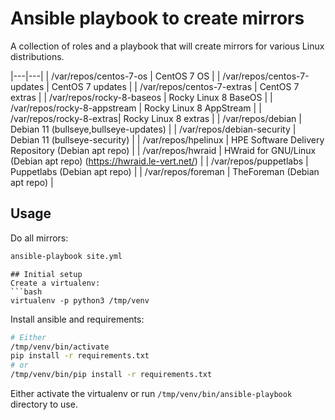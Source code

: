 # Ansible playbook to create mirrors
A collection of roles and a playbook that will create mirrors for various Linux distributions.

|---|---|
| /var/repos/centos-7-os | CentOS 7 OS |
| /var/repos/centos-7-updates | CentOS 7 updates |
| /var/repos/centos-7-extras | CentOS 7 extras |
| /var/repos/rocky-8-baseos | Rocky Linux 8 BaseOS |
| /var/repos/rocky-8-appstream | Rocky Linux 8 AppStream |
| /var/repos/rocky-8-extras| Rocky Linux 8 extras |
| /var/repos/debian | Debian 11 (bullseye,bullseye-updates) |
| /var/repos/debian-security | Debian 11 (bullseye-security) |
| /var/repos/hpelinux | HPE Software Delivery Repository (Debian apt repo) |
| /var/repos/hwraid | HWraid for GNU/Linux (Debian apt repo) (https://hwraid.le-vert.net/) |
| /var/repos/puppetlabs | Puppetlabs (Debian apt repo) |
| /var/repos/foreman | TheForeman (Debian apt repo) |

## Usage
Do all mirrors:
```bash
ansible-playbook site.yml 
```
```
## Initial setup
Create a virtualenv:
```bash
virtualenv -p python3 /tmp/venv
```

Install ansible and requirements:
```bash
# Either
/tmp/venv/bin/activate
pip install -r requirements.txt
# or
/tmp/venv/bin/pip install -r requirements.txt
```
Either activate the virtualenv or run `/tmp/venv/bin/ansible-playbook` directory to use.
